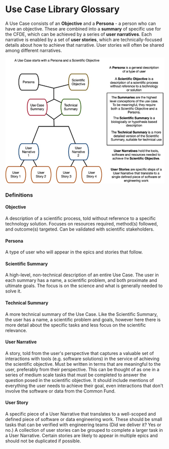 # Use Case Library Glossary

A Use Case consists of an **Objective** and a **Persona** - 
a person who can have an objective. These are combined into a **summary**
of specific use for the CFDE, which can be achieved by a series 
of **user narratives**. Each narrative is enabled by a
set of **user stories**, which are technically-focused details about
how to achieve that narrative. User stories will often be shared among
different narratives. 


![Use case library glossary image](../images/UseCaseTopDown.jpg)

### Definitions

#### Objective

A description of a scientific process, told
without reference to a specific technology solution. Focuses on
resources required, method(s) followed, and outcome(s) targeted. Can
be validated with scientific stakeholders.

#### Persona 
A type of user who will appear in the epics and stories that follow.

#### Scientific Summary
A high-level, non-technical description of an entire Use Case. The user in each summary has a name, a scientific problem, and both proximate and ultimate goals. The focus is on the science and what is generally needed to solve it.

#### Technical Summary
A more technical summary of the Use Case. Like the Scientific Summary, the user has a name, a scientific problem and goals, however here there is more detail about the specific tasks and less focus on the scientific relevance.

#### User Narrative
A story, told from the user's perspective that captures a
valuable set of interactions with tools (e.g. software solutions) in
the service of achieving the scientific objective. Must be written in
terms that are meaningful to the user, preferably from their
perspective. This can be thought of as one in a series of medium scale tasks that must be completed to
answer the question posed in the scientific objective. It should include mentions of everything the user needs to
achieve their goal, even interactions that don't involve the software
or data from the Common Fund. 

#### User Story
A specific piece of a User Narrative that translates to a
well-scoped and defined piece of software or data engineering
work. These should be small tasks that can be verified with engineering teams (Did we deliver it? Yes
or no.) A collection of user stories can be grouped to complete a larger task in a User Narrative. Certain stories are likely to appear in multiple epics and should not be duplicated if possible.

